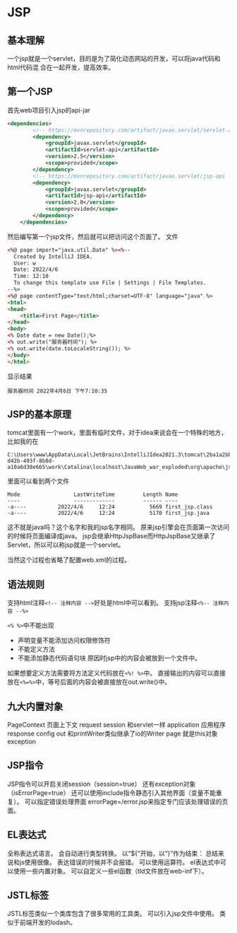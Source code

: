 # JSP

## 基本理解
一个jsp就是一个servlet，目的是为了简化动态网站的开发，可以将java代码和html代码混
合在一起开发，提高效率。

## 第一个JSP
首先web项目引入jsp的api-jar
```xml
<dependencies>
        <!-- https://mvnrepository.com/artifact/javax.servlet/servlet-api -->
        <dependency>
            <groupId>javax.servlet</groupId>
            <artifactId>servlet-api</artifactId>
            <version>2.5</version>
            <scope>provided</scope>
        </dependency>
        <!-- https://mvnrepository.com/artifact/javax.servlet/jsp-api -->
        <dependency>
            <groupId>javax.servlet</groupId>
            <artifactId>jsp-api</artifactId>
            <version>2.0</version>
            <scope>provided</scope>
        </dependency>
    </dependencies>
```

然后编写第一个jsp文件，然后就可以把访问这个页面了。
文件
```html
<%@ page import="java.util.Date" %><%--
  Created by IntelliJ IDEA.
  User: w
  Date: 2022/4/6
  Time: 12:10
  To change this template use File | Settings | File Templates.
--%>
<%@ page contentType="text/html;charset=UTF-8" language="java" %>
<html>
<head>
    <title>First Page</title>
</head>
<body>
<% Date date = new Date();%>
<% out.write("服务器时间"); %>
<% out.write(date.toLocaleString()); %>
</body>
</html>
```

显示结果
```
服务器时间 2022年4月6日 下午7:10:35
```


## JSP的基本原理


tomcat里面有一个work，里面有临时文件，对于idea来说会在一个特殊的地方，比如我的在
```
C:\Users\www\AppData\Local\JetBrains\IntelliJIdea2021.3\tomcat\2ba1a2bb-d42b-493f-8b8d-a10a6d38e665\work\Catalina\localhost\JavaWeb_war_exploded\org\apache\jsp
```
里面可以看到两个文件
```
Mode                 LastWriteTime         Length Name
----                 -------------         ------ ----
-a----          2022/4/6     12:24           5669 first_jsp.class
-a----          2022/4/6     12:24           5170 first_jsp.java
```
这不就是java吗？这个名字和我的jsp名字相同。
原来jsp引擎会在页面第一次访问的时候将页面编译成java。
jsp会继承HttpJspBase而HttpJspBase又继承了Servlet，所以可以称jsp就是一个servlet。

当然这个过程也省略了配置web.xml的过程。

## 语法规则
支持html注释`<!-- 注释内容 -->`好处是html中可以看到。
支持jsp注释`<%-- 注释内容 --%>`

`<% %>`中不能出现
- 声明变量不能添加访问权限修饰符
- 不能定义方法
- 不能添加静态代码语句块
原因时jsp中的内容会被放到一个文件中。

如果想要定义方法需要将方法定义代码放在`<%! %>`中。
直接输出的内容可以直接放在`<%=%>`中，等号后面的内容会被直接放在out.write()中。

## 九大内置对象
PageContext  页面上下文
request
session 和servlet一样
application 应用程序
response
config 
out 和printWriter类似继承了io的Writer
page 就是this对象
exception 

## JSP指令
JSP指令可以开启关闭session（session=true）
还有exception对象 （isErrorPage=true）
还可以使用include指令静态引入其他界面（变量不能重复）。
可以指定错误处理界面 errorPage=/error.jsp来指定专门应该处理错误的页面。

## EL表达式
全称表达式语言。
会自动进行类型转换。
以“${”开始，以“}”作为结束：
总结来说和js使用很像。
表达错误的时候并不会报错。
可以使用运算符。
el表达式中可以使用一些内置对象。
可以自定义一些el函数（tld文件放在web-inf下）。

## JSTL标签
JSTL标签类似一个类库包含了很多常用的工具类。
可以引入jsp文件中使用。
类似于前端开发的lodash。

